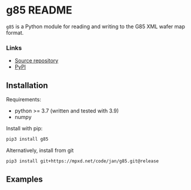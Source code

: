 # g85 README

`g85` is a Python module for reading and writing to the G85 XML wafer map format.


### Links
- [Source repository](https://mpxd.net/code/jan/g85)
- [PyPI](https://pypi.org/project/g85)


## Installation

Requirements:
* python >= 3.7 (written and tested with 3.9)
* numpy


Install with pip:
```bash
pip3 install g85
```

Alternatively, install from git
```bash
pip3 install git+https://mpxd.net/code/jan/g85.git@release
```

## Examples
